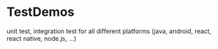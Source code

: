 # TestDemos
unit test, integration test for all different platforms (java, android, react, react native, node.js, ...)
